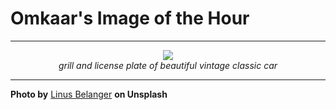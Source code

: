 # Omkaar's Image of the Hour

---

<div align="center">

<a href="https://unsplash.com/photos/a-green-classic-car-is-displayed-MbxFECxHdxs">
  <img src="https://images.unsplash.com/photo-1750544684761-cc028988a69e?crop=entropy&cs=tinysrgb&fit=max&fm=jpg&ixid=M3w3NjA2Nzh8MHwxfHJhbmRvbXx8fHx8fHx8fDE3NTE5OTc2MDB8&ixlib=rb-4.1.0&q=80&w=1080" style="max-width:100%; height:auto;">
</a>

<br>
<i>grill and license plate of beautiful vintage classic car</i>

</div>

---

**Photo by** [Linus Belanger](https://unsplash.com/@linusbelanger) **on Unsplash**
